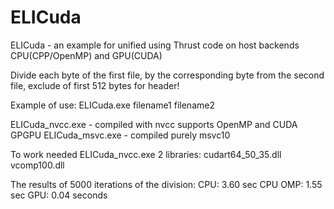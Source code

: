 ELICuda
=======

ELICuda - an example for unified using Thrust code on host backends CPU(CPP/OpenMP) and GPU(CUDA)

Divide each byte of the first file, by the corresponding byte from the second file, exclude of first 512 bytes for header!

Example of use: ELICuda.exe filename1 filename2

ELICuda_nvcc.exe - compiled with nvcc supports OpenMP and CUDA GPGPU
ELICuda_msvc.exe - compiled purely msvc10

To work needed ELICuda_nvcc.exe 2 libraries:
cudart64_50_35.dll
vcomp100.dll

The results of 5000 iterations of the division:
CPU: 3.60 sec
CPU OMP: 1.55 sec
GPU: 0.04 seconds

